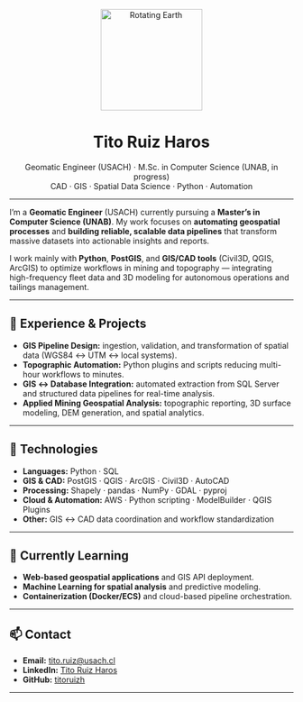 <p align="center">
  <img src="https://github.com/user-attachments/assets/1dc91a02-c3a8-406f-8b47-61ecf0d19cac" alt="Rotating Earth" width="180" />
</p>

<h1 align="center"><strong>Tito Ruiz Haros</strong></h1>

<p align="center">
  Geomatic Engineer (USACH) · M.Sc. in Computer Science (UNAB, in progress)<br/>
  CAD · GIS · Spatial Data Science · Python · Automation
</p>

---

I’m a **Geomatic Engineer** (USACH) currently pursuing a **Master’s in Computer Science (UNAB)**.
My work focuses on **automating geospatial processes** and **building reliable, scalable data pipelines** that transform massive datasets into actionable insights and reports.

I work mainly with **Python**, **PostGIS**, and **GIS/CAD tools** (Civil3D, QGIS, ArcGIS) to optimize workflows in mining and topography — integrating high-frequency fleet data and 3D modeling for autonomous operations and tailings management.

---

## 💼 Experience & Projects

* **GIS Pipeline Design:** ingestion, validation, and transformation of spatial data (WGS84 ↔ UTM ↔ local systems).
* **Topographic Automation:** Python plugins and scripts reducing multi-hour workflows to minutes.
* **GIS ↔ Database Integration:** automated extraction from SQL Server and structured data pipelines for real-time analysis.
* **Applied Mining Geospatial Analysis:** topographic reporting, 3D surface modeling, DEM generation, and spatial analytics.

---

## 🚀 Technologies

* **Languages:** Python · SQL
* **GIS & CAD:** PostGIS · QGIS · ArcGIS · Civil3D · AutoCAD
* **Processing:** Shapely · pandas · NumPy · GDAL · pyproj
* **Cloud & Automation:** AWS · Python scripting · ModelBuilder · QGIS Plugins
* **Other:** GIS ↔ CAD data coordination and workflow standardization

---

## 🌱 Currently Learning

* **Web-based geospatial applications** and GIS API deployment.
* **Machine Learning for spatial analysis** and predictive modeling.
* **Containerization (Docker/ECS)** and cloud-based pipeline orchestration.

---

## 📫 Contact

* **Email:** [tito.ruiz@usach.cl](mailto:tito.ruiz@usach.cl)
* **LinkedIn:** [Tito Ruiz Haros](https://cl.linkedin.com/in/tito-ruiz-haros-4258b41b6)
* **GitHub:** [titoruizh](https://github.com/titoruizh)

---



